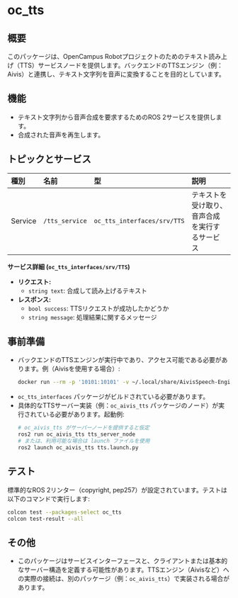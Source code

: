 # oc_tts

## 概要

このパッケージは、OpenCampus Robotプロジェクトのためのテキスト読み上げ（TTS）サービスノードを提供します。バックエンドのTTSエンジン（例：Aivis）と連携し、テキスト文字列を音声に変換することを目的としています。

## 機能

-   テキスト文字列から音声合成を要求するためのROS 2サービスを提供します。
-   合成された音声を再生します。

## トピックとサービス

| 種別   | 名前           | 型                               | 説明                                   |
| :----- | :------------- | :------------------------------- | :------------------------------------- |
| Service | `/tts_service` | `oc_tts_interfaces/srv/TTS` | テキストを受け取り、音声合成を実行するサービス |

**サービス詳細 (`oc_tts_interfaces/srv/TTS`)**

-   **リクエスト:**
    -   `string text`: 合成して読み上げるテキスト
-   **レスポンス:**
    -   `bool success`: TTSリクエストが成功したかどうか
    -   `string message`: 処理結果に関するメッセージ

## 事前準備

-   バックエンドのTTSエンジンが実行中であり、アクセス可能である必要があります。例（Aivisを使用する場合）:
    ```bash
    docker run --rm -p '10101:10101' -v ~/.local/share/AivisSpeech-Engine:/home/user/.local/share/AivisSpeech-Engine-Dev ghcr.io/aivis-project/aivisspeech-engine:cpu-latest
    ```
-   `oc_tts_interfaces` パッケージがビルドされている必要があります。
-   具体的なTTSサーバー実装（例：`oc_aivis_tts` パッケージのノード）が実行されている必要があります。起動例:
    ```bash
    # oc_aivis_tts がサーバーノードを提供すると仮定
    ros2 run oc_aivis_tts tts_server_node
    # または、利用可能な場合は launch ファイルを使用
    ros2 launch oc_aivis_tts tts.launch.py
    ```

## テスト

標準的なROS 2リンター（copyright, pep257）が設定されています。テストは以下のコマンドで実行します:

```bash
colcon test --packages-select oc_tts
colcon test-result --all
```

## その他

-   このパッケージはサービスインターフェースと、クライアントまたは基本的なサーバー構造を定義する可能性があります。TTSエンジン（Aivisなど）への実際の接続は、別のパッケージ（例：`oc_aivis_tts`）で実装される場合があります。
